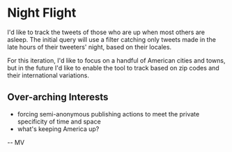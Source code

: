 Night Flight
========

I'd like to track the tweets of those who are up when most others are asleep. The initial query will use a filter catching only tweets made in the late hours of their tweeters' night, based on their locales.

For this iteration, I'd like to focus on a handful of American cities and towns, but in the future I'd like to enable the tool to track based on zip codes and their international variations.

Over-arching Interests
------------------
* forcing semi-anonymous publishing actions to meet the private specificity of time and space
* what's keeping America up?

\-\- MV